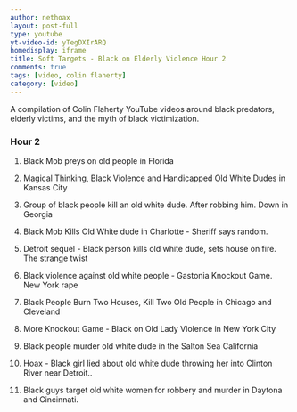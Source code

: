 ```yaml
---
author: nethoax
layout: post-full
type: youtube
yt-video-id: yTegDXIrARQ 
homedisplay: iframe
title: Soft Targets - Black on Elderly Violence Hour 2
comments: true
tags: [video, colin flaherty]
category: [video]
---
```

A compilation of Colin Flaherty YouTube videos around black predators, elderly victims, and the myth of black victimization.

### Hour 2

1. Black Mob preys on old people in Florida
2. Magical Thinking, Black Violence and Handicapped Old White Dudes in Kansas City

3. Group of black people kill an old white dude. After robbing him. Down in Georgia

4. Black Mob Kills Old White dude in Charlotte - Sheriff says random.

5. Detroit sequel - Black person kills old white dude, sets house on fire. The strange twist

6. Black violence against old white people - Gastonia Knockout Game. New York rape

7. Black People Burn Two Houses, Kill Two Old People in Chicago and Cleveland

8. More Knockout Game - Black on Old Lady Violence in New York City

9. Black people murder old white dude in the Salton Sea California

10. Hoax - Black girl lied about old white dude throwing her into Clinton River near Detroit..
11. Black guys target old white women for robbery and murder in Daytona and Cincinnati.

